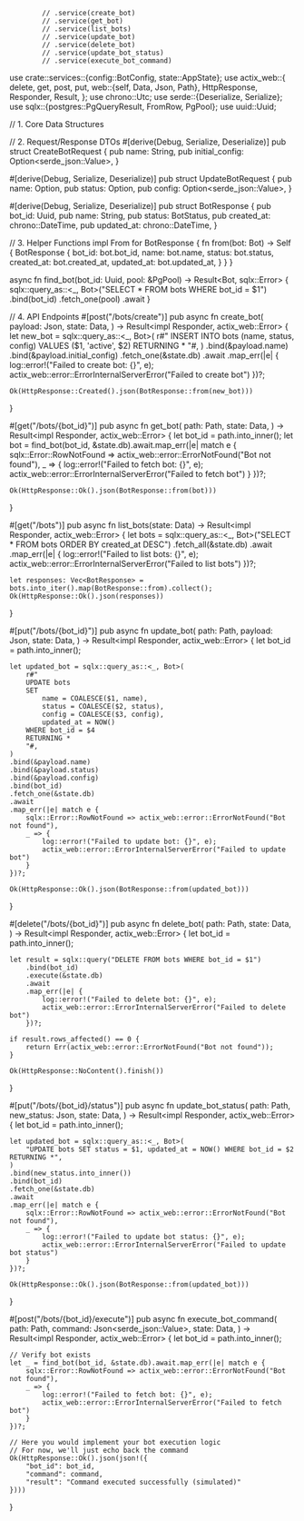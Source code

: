             // .service(create_bot)
            // .service(get_bot)
            // .service(list_bots)
            // .service(update_bot)
            // .service(delete_bot)
            // .service(update_bot_status)
            // .service(execute_bot_command)



use crate::services::{config::BotConfig, state::AppState};
use actix_web::{
    delete, get, post, put,
    web::{self, Data, Json, Path},
    HttpResponse, Responder, Result,
};
use chrono::Utc;
use serde::{Deserialize, Serialize};
use sqlx::{postgres::PgQueryResult, FromRow, PgPool};
use uuid::Uuid;

// 1. Core Data Structures

// 2. Request/Response DTOs
#[derive(Debug, Serialize, Deserialize)]
pub struct CreateBotRequest {
    pub name: String,
    pub initial_config: Option<serde_json::Value>,
}

#[derive(Debug, Serialize, Deserialize)]
pub struct UpdateBotRequest {
    pub name: Option<String>,
    pub status: Option<BotStatus>,
    pub config: Option<serde_json::Value>,
}

#[derive(Debug, Serialize, Deserialize)]
pub struct BotResponse {
    pub bot_id: Uuid,
    pub name: String,
    pub status: BotStatus,
    pub created_at: chrono::DateTime<Utc>,
    pub updated_at: chrono::DateTime<Utc>,
}

// 3. Helper Functions
impl From<Bot> for BotResponse {
    fn from(bot: Bot) -> Self {
        BotResponse {
            bot_id: bot.bot_id,
            name: bot.name,
            status: bot.status,
            created_at: bot.created_at,
            updated_at: bot.updated_at,
        }
    }
}

async fn find_bot(bot_id: Uuid, pool: &PgPool) -> Result<Bot, sqlx::Error> {
    sqlx::query_as::<_, Bot>("SELECT * FROM bots WHERE bot_id = $1")
        .bind(bot_id)
        .fetch_one(pool)
        .await
}

// 4. API Endpoints
#[post("/bots/create")]
pub async fn create_bot(
    payload: Json<CreateBotRequest>,
    state: Data<AppState>,
) -> Result<impl Responder, actix_web::Error> {
    let new_bot = sqlx::query_as::<_, Bot>(
        r#"
        INSERT INTO bots (name, status, config)
        VALUES ($1, 'active', $2)
        RETURNING *
        "#,
    )
    .bind(&payload.name)
    .bind(&payload.initial_config)
    .fetch_one(&state.db)
    .await
    .map_err(|e| {
        log::error!("Failed to create bot: {}", e);
        actix_web::error::ErrorInternalServerError("Failed to create bot")
    })?;

    Ok(HttpResponse::Created().json(BotResponse::from(new_bot)))
}

#[get("/bots/{bot_id}")]
pub async fn get_bot(
    path: Path<Uuid>,
    state: Data<AppState>,
) -> Result<impl Responder, actix_web::Error> {
    let bot_id = path.into_inner();
    let bot = find_bot(bot_id, &state.db).await.map_err(|e| match e {
        sqlx::Error::RowNotFound => actix_web::error::ErrorNotFound("Bot not found"),
        _ => {
            log::error!("Failed to fetch bot: {}", e);
            actix_web::error::ErrorInternalServerError("Failed to fetch bot")
        }
    })?;

    Ok(HttpResponse::Ok().json(BotResponse::from(bot)))
}

#[get("/bots")]
pub async fn list_bots(state: Data<AppState>) -> Result<impl Responder, actix_web::Error> {
    let bots = sqlx::query_as::<_, Bot>("SELECT * FROM bots ORDER BY created_at DESC")
        .fetch_all(&state.db)
        .await
        .map_err(|e| {
            log::error!("Failed to list bots: {}", e);
            actix_web::error::ErrorInternalServerError("Failed to list bots")
        })?;

    let responses: Vec<BotResponse> = bots.into_iter().map(BotResponse::from).collect();
    Ok(HttpResponse::Ok().json(responses))
}

#[put("/bots/{bot_id}")]
pub async fn update_bot(
    path: Path<Uuid>,
    payload: Json<UpdateBotRequest>,
    state: Data<AppState>,
) -> Result<impl Responder, actix_web::Error> {
    let bot_id = path.into_inner();

    let updated_bot = sqlx::query_as::<_, Bot>(
        r#"
        UPDATE bots
        SET
            name = COALESCE($1, name),
            status = COALESCE($2, status),
            config = COALESCE($3, config),
            updated_at = NOW()
        WHERE bot_id = $4
        RETURNING *
        "#,
    )
    .bind(&payload.name)
    .bind(&payload.status)
    .bind(&payload.config)
    .bind(bot_id)
    .fetch_one(&state.db)
    .await
    .map_err(|e| match e {
        sqlx::Error::RowNotFound => actix_web::error::ErrorNotFound("Bot not found"),
        _ => {
            log::error!("Failed to update bot: {}", e);
            actix_web::error::ErrorInternalServerError("Failed to update bot")
        }
    })?;

    Ok(HttpResponse::Ok().json(BotResponse::from(updated_bot)))
}

#[delete("/bots/{bot_id}")]
pub async fn delete_bot(
    path: Path<Uuid>,
    state: Data<AppState>,
) -> Result<impl Responder, actix_web::Error> {
    let bot_id = path.into_inner();

    let result = sqlx::query("DELETE FROM bots WHERE bot_id = $1")
        .bind(bot_id)
        .execute(&state.db)
        .await
        .map_err(|e| {
            log::error!("Failed to delete bot: {}", e);
            actix_web::error::ErrorInternalServerError("Failed to delete bot")
        })?;

    if result.rows_affected() == 0 {
        return Err(actix_web::error::ErrorNotFound("Bot not found"));
    }

    Ok(HttpResponse::NoContent().finish())
}

#[put("/bots/{bot_id}/status")]
pub async fn update_bot_status(
    path: Path<Uuid>,
    new_status: Json<BotStatus>,
    state: Data<AppState>,
) -> Result<impl Responder, actix_web::Error> {
    let bot_id = path.into_inner();

    let updated_bot = sqlx::query_as::<_, Bot>(
        "UPDATE bots SET status = $1, updated_at = NOW() WHERE bot_id = $2 RETURNING *",
    )
    .bind(new_status.into_inner())
    .bind(bot_id)
    .fetch_one(&state.db)
    .await
    .map_err(|e| match e {
        sqlx::Error::RowNotFound => actix_web::error::ErrorNotFound("Bot not found"),
        _ => {
            log::error!("Failed to update bot status: {}", e);
            actix_web::error::ErrorInternalServerError("Failed to update bot status")
        }
    })?;

    Ok(HttpResponse::Ok().json(BotResponse::from(updated_bot)))
}

#[post("/bots/{bot_id}/execute")]
pub async fn execute_bot_command(
    path: Path<Uuid>,
    command: Json<serde_json::Value>,
    state: Data<AppState>,
) -> Result<impl Responder, actix_web::Error> {
    let bot_id = path.into_inner();

    // Verify bot exists
    let _ = find_bot(bot_id, &state.db).await.map_err(|e| match e {
        sqlx::Error::RowNotFound => actix_web::error::ErrorNotFound("Bot not found"),
        _ => {
            log::error!("Failed to fetch bot: {}", e);
            actix_web::error::ErrorInternalServerError("Failed to fetch bot")
        }
    })?;

    // Here you would implement your bot execution logic
    // For now, we'll just echo back the command
    Ok(HttpResponse::Ok().json(json!({
        "bot_id": bot_id,
        "command": command,
        "result": "Command executed successfully (simulated)"
    })))
}
